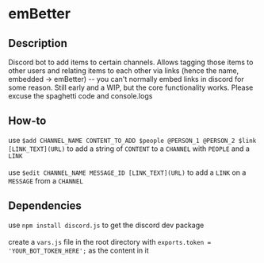 # emBetter
## Description
Discord bot to add items to certain channels. Allows tagging those items to other users and relating items to each other via links (hence the name, embedded -> emBetter) -- you can't normally embed links in discord for some reason. 
Still early and a WIP, but the core functionality works. Please excuse the spaghetti code and console.logs

## How-to
use ```$add CHANNEL_NAME CONTENT_TO_ADD $people @PERSON_1 @PERSON_2 $link [LINK_TEXT](URL)``` 
to add a string of `CONTENT` to a `CHANNEL` with `PEOPLE` and a `LINK` <br /><br />
use ```$edit CHANNEL_NAME MESSAGE_ID [LINK_TEXT](URL)``` 
to add a `LINK` on a `MESSAGE` from a `CHANNEL`

## Dependencies
use ```npm install discord.js``` to get the discord dev package <br /><br />
create a ```vars.js``` file in the root directory with ```exports.token = 'YOUR_BOT_TOKEN_HERE';``` as the content in it
